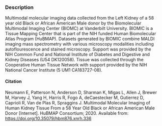 
### Description

Multimodal molecular imaging data collected from the Left Kidney of a 58 year old Black or African American Male donor by the Biomolecular Multimodal Imaging Center (BIOMC) at Vanderbilt University. BIOMIC is a Tissue Mapping Center that is part of the NIH funded Human Biomolecular Atlas Program (HuBMAP). Datasets generated by BIOMIC combine MALDI imaging mass spectrometry with various microscopy modalities including autoflourescence and stained microscopy. Support was provided by the NIH Common Fund and National Institute of Diabetes and Digestive and Kidney Diseases (U54 DK120058). Tissue was collected through the Cooperative Human Tissue Network with support provided by the NIH National Cancer Institute (5 UM1 CA183727-08).

#### Citation

Neumann E, Patterson N, Anderson D, Sharman K, Migas L, Allen J, Brewer M, Harvey J, Yang H, Harris R, Fogo A, deCaestecker M, Gutierrez D, Caprioli R, Van de Plas R, Spraggins J. Multimodal Molecular Imaging of Human Kidney Tissue From a 58 Year Old Black or African American Male Donor \[Internet\]. HuBMAP Consortium; 2020. Available from: https://doi.org/10.35079/hbm876.xnrh.336

